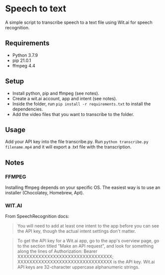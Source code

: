 # Speech to text
A simple script to transcribe speech to a text file using Wit.ai for speech recognition.

## Requirements

- Python 3.7.9
- pip 21.0.1
- ffmpeg 4.4

## Setup

- Install python, pip and ffmpeg (see notes).
- Create a wit.ai account, app and intent (see notes).
- Inside the folder, run `pip install -r requirements.txt` to install the dependencies.
- Add the video files that you want to transcribe to the folder.

## Usage

Add your API key into the file transcribe.py.
Run `python transcribe.py filename.mp4` and it will export a .txt file with the transcription.

## Notes

### FFMPEG
Installing ffmpeg depends on your specific OS. The easiest way is to use an installer (Chocolatey, Homebrew, Apt).

### WIT.AI
From SpeechRecognition docs:

>You will need to add at least one intent to the app before you can see the API key, though the actual intent settings don't matter.

>To get the API key for a Wit.ai app, go to the app's overview page, go to the section titled "Make an API request", and look for something along the lines of Authorization: Bearer XXXXXXXXXXXXXXXXXXXXXXXXXXXXXXXX; XXXXXXXXXXXXXXXXXXXXXXXXXXXXXXXX is the API key. Wit.ai API keys are 32-character uppercase alphanumeric strings.
